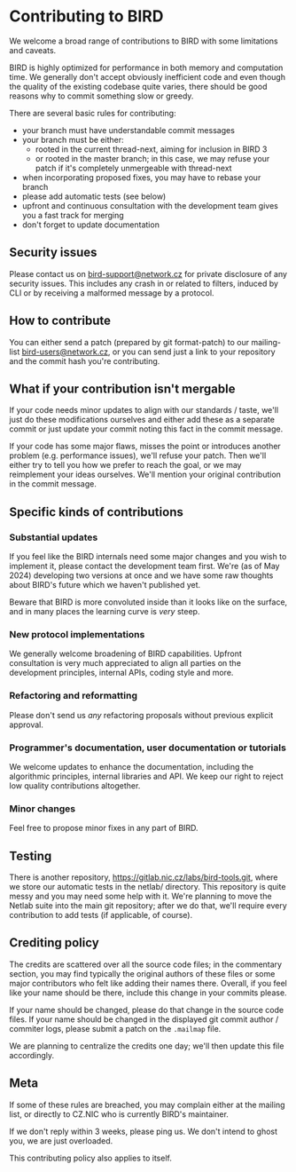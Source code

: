 # Contributing to BIRD

We welcome a broad range of contributions to BIRD with some limitations and
caveats.

BIRD is highly optimized for performance in both memory and computation time.
We generally don't accept obviously inefficient code and even though the
quality of the existing codebase quite varies, there should be good reasons
why to commit something slow or greedy.

There are several basic rules for contributing:

- your branch must have understandable commit messages
- your branch must be either:
  - rooted in the current thread-next, aiming for inclusion in BIRD 3
  - or rooted in the master branch; in this case, we may refuse your patch
    if it's completely unmergeable with thread-next
- when incorporating proposed fixes, you may have to rebase your branch
- please add automatic tests (see below)
- upfront and continuous consultation with the development team gives you a
  fast track for merging
- don't forget to update documentation

## Security issues

Please contact us on bird-support@network.cz for private disclosure of any
security issues. This includes any crash in or related to filters, induced by
CLI or by receiving a malformed message by a protocol.

## How to contribute

You can either send a patch (prepared by git format-patch) to our mailing-list
bird-users@network.cz, or you can send just a link to your repository and the
commit hash you're contributing.

## What if your contribution isn't mergable

If your code needs minor updates to align with our standards / taste, we'll
just do these modifications ourselves and either add these as a separate commit
or just update your commit noting this fact in the commit message.

If your code has some major flaws, misses the point or introduces another
problem (e.g. performance issues), we'll refuse your patch. Then we'll either
try to tell you how we prefer to reach the goal, or we may reimplement your
ideas ourselves. We'll mention your original contribution in the commit message.

## Specific kinds of contributions

### Substantial updates

If you feel like the BIRD internals need some major changes and you wish to
implement it, please contact the development team first. We're (as of May 2024)
developing two versions at once and we have some raw thoughts about BIRD's future
which we haven't published yet.

Beware that BIRD is more convoluted inside than it looks like on the surface,
and in many places the learning curve is _very_ steep.

### New protocol implementations

We generally welcome broadening of BIRD capabilities. Upfront consultation is
very much appreciated to align all parties on the development principles,
internal APIs, coding style and more.

### Refactoring and reformatting

Please don't send us _any_ refactoring proposals without previous explicit approval.

### Programmer's documentation, user documentation or tutorials

We welcome updates to enhance the documentation, including the algorithmic
principles, internal libraries and API. We keep our right to reject low quality
contributions altogether.

### Minor changes

Feel free to propose minor fixes in any part of BIRD.

## Testing

There is another repository, https://gitlab.nic.cz/labs/bird-tools.git, where
we store our automatic tests in the netlab/ directory. This repository is quite
messy and you may need some help with it. We're planning to move the Netlab
suite into the main git repository; after we do that, we'll require every
contribution to add tests (if applicable, of course).

## Crediting policy

The credits are scattered over all the source code files; in the commentary
section, you may find typically the original authors of these files or some
major contributors who felt like adding their names there. Overall, if you feel
like your name should be there, include this change in your commits please.

If your name should be changed, please do that change in the source code files.
If your name should be changed in the displayed git commit author / commiter
logs, please submit a patch on the `.mailmap` file.

We are planning to centralize the credits one day; we'll then update this file
accordingly.

## Meta

If some of these rules are breached, you may complain either at the mailing
list, or directly to CZ.NIC who is currently BIRD's maintainer.

If we don't reply within 3 weeks, please ping us. We don't intend to ghost you,
we are just overloaded.

This contributing policy also applies to itself.
